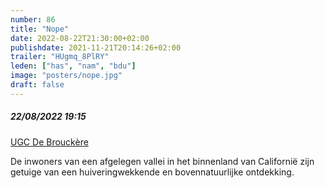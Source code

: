 ```yaml
---
number: 86
title: "Nope"
date: 2022-08-22T21:30:00+02:00
publishdate: 2021-11-21T20:14:26+02:00
trailer: "HUgmq_8PlRY"
leden: ["has", "nam", "bdu"]
image: "posters/nope.jpg"
draft: false
---
```


##### 22/08/2022 19:15

[UGC De Brouckère](https://www.ugc.be/film.html?id=8326)

 De inwoners van een afgelegen vallei in het binnenland van Californië
 zijn getuige van een huiveringwekkende en bovennatuurlijke ontdekking.
 <!--more-->
